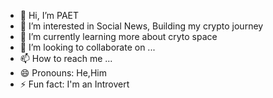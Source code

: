- 👋 Hi, I’m PAET
- 👀 I’m interested in Social News, Building my crypto journey
- 🌱 I’m currently learning more about cryto space
- 💞️ I’m looking to collaborate on ...
- 📫 How to reach me ...
- 😄 Pronouns: He,Him
- ⚡ Fun fact: I'm an Introvert

<!---
Paet10/Paet10 is a ✨ special ✨ repository because its `README.md` (this file) appears on your GitHub profile.
You can click the Preview link to take a look at your changes.
--->
